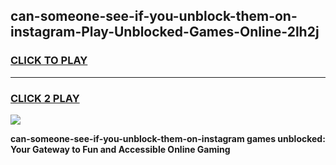 
## can-someone-see-if-you-unblock-them-on-instagram-Play-Unblocked-Games-Online-2lh2j
<h3>
<a href="https://premium76.site?title=can-someone-see-if-you-unblock-them-on-instagram&ref=25A">CLICK TO PLAY</a></h3>
<hr>

<h3>
<a href="https://premium76.site?title=can-someone-see-if-you-unblock-them-on-instagram&ref=25A">CLICK 2 PLAY</a>
  
</h3>

<a href="https://premium76.site?title=can-someone-see-if-you-unblock-them-on-instagram&ref=25A"><img src="https://clearcache.store/games.png"></a>


**can-someone-see-if-you-unblock-them-on-instagram games unblocked: Your Gateway to Fun and Accessible Online Gaming**
